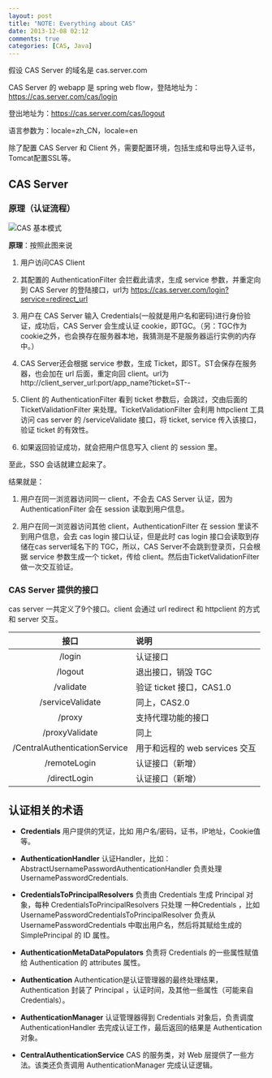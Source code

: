 ```yaml
---
layout: post
title: "NOTE: Everything about CAS"
date: 2013-12-08 02:12
comments: true
categories: [CAS, Java]
---
```


假设 CAS Server 的域名是 cas.server.com

CAS Server 的 webapp 是 spring web flow，登陆地址为：https://cas.server.com/cas/login

登出地址为：https://cas.server.com/cas/logout

语言参数为：locale=zh_CN，locale=en

除了配置 CAS Server 和 Client 外，需要配置环境，包括生成和导出导入证书，Tomcat配置SSL等。

## CAS Server

### 原理（认证流程）

![CAS 基本模式][cas_basic_pattern]

**原理**：按照此图来说

[cas_basic_pattern]:http://i.imgur.com/MDSRTIc.jpg

1. 用户访问CAS Client

2. 其配置的 AuthenticationFilter 会拦截此请求，生成 service 参数，并重定向到 CAS Server 的登陆接口，url为 https://cas.server.com/login?service=redirect_url

3. 用户在 CAS Server 输入 Credentials(一般就是用户名和密码)进行身份验证，成功后，CAS Server 会生成认证 cookie，即TGC。（另：TGC作为 cookie之外，也会换存在服务器本地，我猜测是不是服务器运行实例的内存中。）

4. CAS Server还会根据 service 参数，生成 Ticket，即ST。ST会保存在服务器，也会加在 url 后面，重定向回 client。url为 http://client_server_url:port/app_name?ticket=ST-*-*

5. Client 的 AuthenticationFilter 看到 ticket 参数后，会跳过，交由后面的 TicketValidationFilter 来处理。TicketValidationFilter 会利用 httpclient 工具访问 cas server 的 /serviceValidate 接口，将 ticket, service 传入该接口，验证 ticket 的有效性。

6. 如果返回验证成功，就会把用户信息写入 client 的 session 里。

至此，SSO 会话就建立起来了。

结果就是：

1. 用户在同一浏览器访问同一 client，不会去 CAS Server 认证，因为 AuthenticationFilter 会在 session 读取到用户信息。

2. 用户在同一浏览器访问其他 client，AuthenticationFilter 在 session 里读不到用户信息，会去 cas login 接口认证，但是此时 cas login 接口会读取到存储在cas server域名下的 TGC，所以，CAS Server不会跳到登录页，只会根据 service 参数生成一个 ticket，传给 client。然后由TicketValidationFilter做一次交互验证。

### CAS Server 提供的接口

cas server 一共定义了9个接口。client 会通过 url redirect 和 httpclient 的方式和 server 交互。

接口 | 说明
:-----------: | :-----------
/login        | 认证接口
/logout       | 退出接口，销毁 TGC
/validate     | 验证 ticket 接口，CAS1.0
/serviceValidate | 同上，CAS2.0
/proxy        | 支持代理功能的接口
/proxyValidate | 同上
/CentralAuthenticationService | 用于和远程的 web services 交互
/remoteLogin  | 认证接口（新增）
/directLogin  | 认证接口（新增）

## 认证相关的术语

- **Credentials** 用户提供的凭证，比如 用户名/密码，证书，IP地址，Cookie值等。

- **AuthenticationHandler** 认证Handler，比如：AbstractUsernamePasswordAuthenticationHandler 负责处理 UsernamePasswordCredentials.

- **CredentialsToPrincipalResolvers** 负责由 Credentials 生成 Principal 对象，每种 CredentialsToPrincipalResolvers 只处理 一种Credentials ，比如 UsernamePasswordCredentialsToPrincipalResolver 负责从 UsernamePasswordCredentials 中取出用户名，然后将其赋给生成的 SimplePrincipal 的 ID 属性。

- **AuthenticationMetaDataPopulators** 负责将 Credentials 的一些属性赋值给 Authentication 的 attributes 属性。

- **Authentication**  Authentication是认证管理器的最终处理结果， Authentication 封装了 Principal ，认证时间，及其他一些属性（可能来自 Credentials）。

- **AuthenticationManager** 认证管理器得到 Credentials 对象后，负责调度AuthenticationHandler 去完成认证工作，最后返回的结果是 Authentication 对象。

- **CentralAuthenticationService** CAS 的服务类，对 Web 层提供了一些方法。该类还负责调用 AuthenticationManager 完成认证逻辑。



